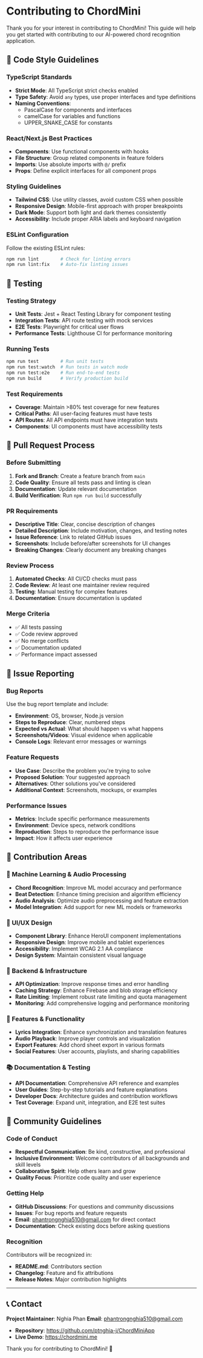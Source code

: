 # Contributing to ChordMini

Thank you for your interest in contributing to ChordMini! This guide will help you get started with contributing to our AI-powered chord recognition application.

## 📝 Code Style Guidelines

### TypeScript Standards
- **Strict Mode**: All TypeScript strict checks enabled
- **Type Safety**: Avoid `any` types, use proper interfaces and type definitions
- **Naming Conventions**:
  - PascalCase for components and interfaces
  - camelCase for variables and functions
  - UPPER_SNAKE_CASE for constants

### React/Next.js Best Practices
- **Components**: Use functional components with hooks
- **File Structure**: Group related components in feature folders
- **Imports**: Use absolute imports with `@/` prefix
- **Props**: Define explicit interfaces for all component props

### Styling Guidelines
- **Tailwind CSS**: Use utility classes, avoid custom CSS when possible
- **Responsive Design**: Mobile-first approach with proper breakpoints
- **Dark Mode**: Support both light and dark themes consistently
- **Accessibility**: Include proper ARIA labels and keyboard navigation

### ESLint Configuration
Follow the existing ESLint rules:
```bash
npm run lint        # Check for linting errors
npm run lint:fix    # Auto-fix linting issues
```

## 🧪 Testing

### Testing Strategy
- **Unit Tests**: Jest + React Testing Library for component testing
- **Integration Tests**: API route testing with mock services
- **E2E Tests**: Playwright for critical user flows
- **Performance Tests**: Lighthouse CI for performance monitoring

### Running Tests
```bash
npm run test        # Run unit tests
npm run test:watch  # Run tests in watch mode
npm run test:e2e    # Run end-to-end tests
npm run build       # Verify production build
```

### Test Requirements
- **Coverage**: Maintain >80% test coverage for new features
- **Critical Paths**: All user-facing features must have tests
- **API Routes**: All API endpoints must have integration tests
- **Components**: UI components must have accessibility tests

## 🔄 Pull Request Process

### Before Submitting
1. **Fork and Branch**: Create a feature branch from `main`
2. **Code Quality**: Ensure all tests pass and linting is clean
3. **Documentation**: Update relevant documentation
4. **Build Verification**: Run `npm run build` successfully

### PR Requirements
- **Descriptive Title**: Clear, concise description of changes
- **Detailed Description**: Include motivation, changes, and testing notes
- **Issue Reference**: Link to related GitHub issues
- **Screenshots**: Include before/after screenshots for UI changes
- **Breaking Changes**: Clearly document any breaking changes

### Review Process
1. **Automated Checks**: All CI/CD checks must pass
2. **Code Review**: At least one maintainer review required
3. **Testing**: Manual testing for complex features
4. **Documentation**: Ensure documentation is updated

### Merge Criteria
- ✅ All tests passing
- ✅ Code review approved
- ✅ No merge conflicts
- ✅ Documentation updated
- ✅ Performance impact assessed

## 🐛 Issue Reporting

### Bug Reports
Use the bug report template and include:
- **Environment**: OS, browser, Node.js version
- **Steps to Reproduce**: Clear, numbered steps
- **Expected vs Actual**: What should happen vs what happens
- **Screenshots/Videos**: Visual evidence when applicable
- **Console Logs**: Relevant error messages or warnings

### Feature Requests
- **Use Case**: Describe the problem you're trying to solve
- **Proposed Solution**: Your suggested approach
- **Alternatives**: Other solutions you've considered
- **Additional Context**: Screenshots, mockups, or examples

### Performance Issues
- **Metrics**: Include specific performance measurements
- **Environment**: Device specs, network conditions
- **Reproduction**: Steps to reproduce the performance issue
- **Impact**: How it affects user experience

## 🎯 Contribution Areas

### 🤖 Machine Learning & Audio Processing
- **Chord Recognition**: Improve ML model accuracy and performance
- **Beat Detection**: Enhance timing precision and algorithm efficiency
- **Audio Analysis**: Optimize audio preprocessing and feature extraction
- **Model Integration**: Add support for new ML models or frameworks

### 🎨 UI/UX Design
- **Component Library**: Enhance HeroUI component implementations
- **Responsive Design**: Improve mobile and tablet experiences
- **Accessibility**: Implement WCAG 2.1 AA compliance
- **Design System**: Maintain consistent visual language

### 🔧 Backend & Infrastructure
- **API Optimization**: Improve response times and error handling
- **Caching Strategy**: Enhance Firebase and blob storage efficiency
- **Rate Limiting**: Implement robust rate limiting and quota management
- **Monitoring**: Add comprehensive logging and performance monitoring

### 📱 Features & Functionality
- **Lyrics Integration**: Enhance synchronization and translation features
- **Audio Playback**: Improve player controls and visualization
- **Export Features**: Add chord sheet export in various formats
- **Social Features**: User accounts, playlists, and sharing capabilities

### 📚 Documentation & Testing
- **API Documentation**: Comprehensive API reference and examples
- **User Guides**: Step-by-step tutorials and feature explanations
- **Developer Docs**: Architecture guides and contribution workflows
- **Test Coverage**: Expand unit, integration, and E2E test suites

## 🤝 Community Guidelines

### Code of Conduct
- **Respectful Communication**: Be kind, constructive, and professional
- **Inclusive Environment**: Welcome contributors of all backgrounds and skill levels
- **Collaborative Spirit**: Help others learn and grow
- **Quality Focus**: Prioritize code quality and user experience

### Getting Help
- **GitHub Discussions**: For questions and community discussions
- **Issues**: For bug reports and feature requests
- **Email**: phantrongnghia510@gmail.com for direct contact
- **Documentation**: Check existing docs before asking questions

### Recognition
Contributors will be recognized in:
- **README.md**: Contributors section
- **Changelog**: Feature and fix attributions
- **Release Notes**: Major contribution highlights

---

## 📞 Contact

**Project Maintainer**: Nghia Phan
**Email**: phantrongnghia510@gmail.com

- **Repository**: https://github.com/ptnghia-j/ChordMiniApp
- **Live Demo**: https://chordmini.me

Thank you for contributing to ChordMini! 🎵